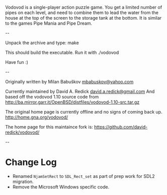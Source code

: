 Vodovod is a single-player action puzzle game. You get a limited number of pipes on each level, 
and need to combine them to lead the water from the house at the top of the screen to the
storage tank at the bottom. It is similar to the games Pipe Mania and Pipe Dream.

--

Unpack the archive and type: make

This should build the executable. Run it with ./vodovod

Have fun :)

--

Originally written by Milan Babuškov <mbabuskov@yahoo.com>

Currently maintained by David A. Redick <david.a.redick@gmail.com>
And based off the vodovod 1.10 source code from
http://ba.mirror.garr.it/OpenBSD/distfiles/vodovod-1.10-src.tar.gz

The original home page is currently offline and no signs of coming back up.
http://home.gna.org/vodovod/

The home page for this maintaince fork is:
https://github.com/david-redick/vodovod/

--

# Change Log

* Renamed `NjamSetRect` to `SDL_Rect_set` as part of prep work for SDL2 migration.
* Remove the Microsoft Windows specific code.

